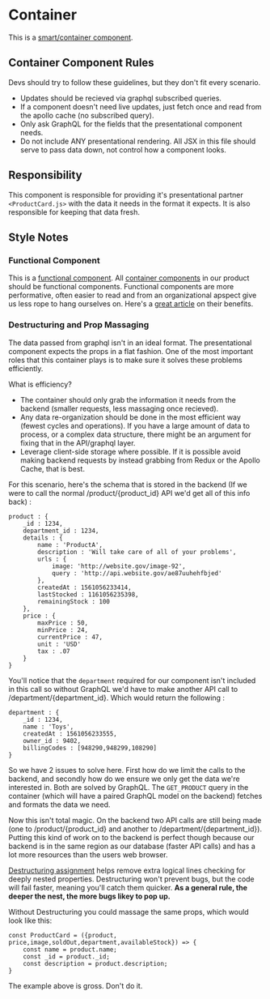 # Container
This is a [smart/container component](https://medium.com/@thejasonfile/dumb-components-and-smart-components-e7b33a698d43).
## Container Component Rules
Devs should try to follow these guidelines, but they don't fit every scenario. 
* Updates should be recieved via graphql subscribed queries. 
* If a component doesn't need live updates, just fetch once and read from the apollo cache (no subscribed query).
* Only ask GraphQL for the fields that the presentational component needs.
* Do not include ANY presentational rendering. All JSX in this file should serve to pass data down, not control how a component looks. 

## Responsibility 
This component is responsible for providing it's presentational partner `<ProductCard.js>` with the data it needs in the format it expects. It is also responsible for keeping that data fresh. 

## Style Notes
### Functional Component
This is a [functional component](https://www.robinwieruch.de/react-function-component/). All [container components](https://medium.com/@thejasonfile/dumb-components-and-smart-components-e7b33a698d43) in our product should be functional components. Functional components are more performative, often easier to read and from an organizational apspect give us less rope to hang ourselves on. Here's a [great article](https://blog.logrocket.com/react-functional-components-3-advantages-and-why-you-should-use-them-a570c83adb5e/) on their benefits. 


### Destructuring and Prop Massaging
The data passed from graphql isn't in an ideal format. The presentational component expects the props in a flat fashion. One of the most important roles that this container plays is to make sure it solves these problems efficiently. 

What is efficiency?
* The container should only grab the information it needs from the backend (smaller requests, less massaging once recieved). 
* Any data re-organization should be done in the most efficient way (fewest cycles and operations). If you have a large amount of data to process, or a complex data structure, there might be an argument for fixing that in the API/graphql layer. 
* Leverage client-side storage where possible. If it is possible avoid making backend requests by instead grabbing from Redux or the Apollo Cache, that is best. 


For this scenario, here's the schema that is stored in the backend (If we were to call the normal /product/{product_id} API we'd get all of this info back) : 

```
product : { 
    _id : 1234,
    department_id : 1234,
    details : {
        name : 'ProductA',
        description : 'Will take care of all of your problems',
        urls : {
            image: 'http://website.gov/image-92',
            query : 'http://api.website.gov/ae87uuhehfbjed'
        },
        createdAt : 1561056233414,
        lastStocked : 1161056235398,
        remainingStock : 100
    },
    price : { 
        maxPrice : 50,
        minPrice : 24,
        currentPrice : 47,
        unit : 'USD'
        tax : .07
    }
}
```

You'll notice that the `department` required for our component isn't included in  this call so without GraphQL we'd have to make another API call to /department/{department_id}. Which would return the following : 

```
department : {
    _id : 1234,
    name : 'Toys',
    createdAt : 1561056233555,
    owner_id : 9402,
    billingCodes : [948290,948299,108290]
}
```

So we have 2 issues to solve here. First how do we limit the calls to the backend, and secondly how do we ensure we only get the data we're interested in. Both are solved by GraphQL. 
The `GET_PRODUCT` query in the container (which will have a paired GraphQL model on the backend) fetches and formats the data we need. 

Now this isn't total magic. On the backend two API calls are still being made (one to /product/{product_id} and another to /department/{department_id}). Putting this kind of work on to the backend is perfect though because our backend is in the same region as our database (faster API calls) and has a lot more resources than the users web browser. 




[Destructuring assignment](https://developer.mozilla.org/en-US/docs/Web/JavaScript/Reference/Operators/Destructuring_assignment) helps remove extra logical lines checking for deeply nested properties. Destructuring won't prevent bugs, but the code will fail faster, meaning you'll catch them quicker.
**As a general rule, the deeper the nest, the more bugs likey to pop up.**

Without Destructuring you could massage the same props, which would look like this: 
```
const ProductCard = ({product, price,image,soldOut,department,availableStock}) => {
    const name = product.name;
    const _id = product._id;
    const description = product.description;
}
```
The example above is gross. Don't do it. 
